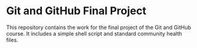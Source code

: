 # Git and GitHub Final Project

This repository contains the work for the final project of the Git and GitHub course. It includes a simple shell script and standard community health files.
